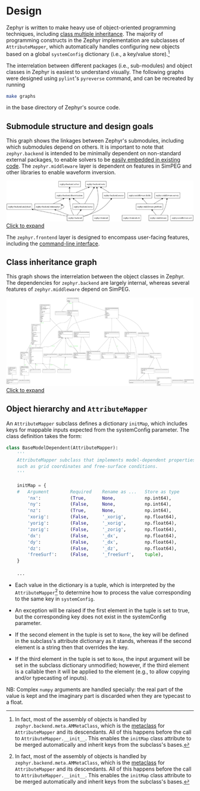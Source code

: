 # Design

Zephyr is written to make heavy use of object-oriented programming techniques, including [class multiple inheritance](https://en.wikipedia.org/wiki/Multiple_inheritance). The majority of programming constructs in the Zephyr implementation are subclasses of `AttributeMapper`, which automatically handles configuring new objects based on a global `systemConfig` dictionary (i.e., a key/value store).[^metaclass]

The interrelation between different packages (i.e., sub-modules) and object classes in Zephyr is easiest to understand visually. The following graphs were designed using `pylint`'s `pyreverse` command, and can be recreated by running
```bash
make graphs
```
in the base directory of Zephyr's source code.

## Submodule structure and design goals

This graph shows the linkages between Zephyr's submodules, including which submodules depend on others. It is important to note that `zephyr.backend` is intended to be minimally dependent on non-standard external packages, to enable solvers to be [easily embedded in existing code](embedding.md). The `zephyr.middleware` layer is dependent on features in SimPEG and other libraries to enable waveform inversion.

[![](images/packages_zephyr_small.png)
Click to expand](images/packages_zephyr.svg)

The `zephyr.frontend` layer is designed to encompass user-facing features, including the [command-line interface](frontend.md).

## Class inheritance graph

This graph shows the interrelation between the object classes in Zephyr. The dependencies for `zephyr.backend` are largely internal, whereas several features of `zephyr.middleware` depend on SimPEG.

[![](images/classes_zephyr_small.png)
Click to expand](images/classes_zephyr.svg)

## Object hierarchy and `AttributeMapper`

An `AttributeMapper` subclass defines a dictionary `initMap`, which
includes keys for mappable inputs expected from the systemConfig
parameter. The class definition takes the form:

```python
class BaseModelDependent(AttributeMapper):
    '''
    AttributeMapper subclass that implements model-dependent properties,
    such as grid coordinates and free-surface conditions.
    '''
    
    initMap = {
    #   Argument        Required    Rename as ...   Store as type
        'nx':           (True,      None,           np.int64),
        'ny':           (False,     None,           np.int64),
        'nz':           (True,      None,           np.int64),
        'xorig':        (False,     '_xorig',       np.float64),
        'yorig':        (False,     '_xorig',       np.float64),
        'zorig':        (False,     '_zorig',       np.float64),
        'dx':           (False,     '_dx',          np.float64),
        'dy':           (False,     '_dx',          np.float64),
        'dz':           (False,     '_dz',          np.float64),
        'freeSurf':     (False,     '_freeSurf',    tuple),
    }

    ...
```
    
- Each value in the dictionary is a tuple, which is interpreted by
the `AttributeMapper`[^metaclass] to determine how to process the
value corresponding to the same key in `systemConfig`.

- An exception will be raised if the first element in the tuple
is set to true, but the corresponding key does not exist in the
systemConfig parameter.

- If the second element in the tuple is set to `None`, the key will be
defined in the subclass's attribute dictionary as it stands, whereas
if the second element is a string then that overrides the key.

- If the third element in the tuple is set to `None`, the input argument
will be set in the subclass dictionary unmodified; however, if the
third element is a callable then it will be applied to the element
(e.g., to allow copying and/or typecasting of inputs).

NB: Complex `numpy` arguments are handled specially: the real part of
the value is kept and the imaginary part is discarded when they are
typecast to a float.

[^metaclass]: In fact, most of the assembly of objects is handled by `zephyr.backend.meta.AMMetaClass`, which is the [metaclass](http://blog.ionelmc.ro/2015/02/09/understanding-python-metaclasses/) for `AttributeMapper` and its descendants. All of this happens before the call to `AttributeMapper.__init__`. This enables the `initMap` class attribute to be merged automatically and inherit keys from the subclass's bases.
